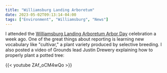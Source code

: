 ```yaml
---
title: "Williamsburg Landing Arboretum"
date: 2023-05-02T09:13:14-04:00
tags: ["Environment", "Williamsburg", "News"]
---
```


I attended the [Williamsburg Landing Arboretum Arbor Day](https://www.dailypress.com/virginiagazette/va-vg-williamsburg-landing-arbor-day-20230502-27nk6j3qvbhd5h6hsdaha5maxm-story.html) celebration a week ago. One of the great things about reporting is learning new vocabulary like "cultivar," a plant variety produced by selective breeding. I also posted a video of Grounds lead Justin Drewery explaining how to properly plant a potted tree:

{{< youtube ZAf_oCM4wQo >}}
